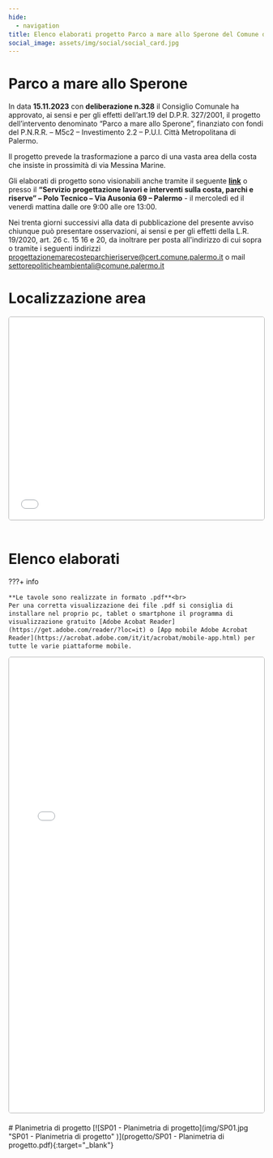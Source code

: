 ```yaml
---
hide:
  - navigation
title: Elenco elaborati progetto Parco a mare allo Sperone del Comune di Palermo
social_image: assets/img/social/social_card.jpg
---
```



# Parco a mare allo Sperone

In data **15.11.2023** con **deliberazione n.328** il Consiglio Comunale ha approvato, ai sensi e per gli effetti dell’art.19 del D.P.R. 327/2001, il progetto dell’intervento denominato “Parco a mare allo Sperone”, finanziato con fondi del P.N.R.R. – M5c2 – Investimento 2.2 – P.U.I. Città Metropolitana di Palermo.

Il progetto prevede la trasformazione a parco di una vasta area della costa che insiste in prossimità di via Messina Marine. 

Gli elaborati di progetto sono visionabili anche tramite il seguente **[link](https://drive.google.com/drive/folders/1FvhOm5sXzzi84pJOAyKFZQGtAMxOqxHx?usp=sharing)** o presso il **“Servizio progettazione lavori e interventi sulla costa, parchi e riserve” – Polo Tecnico – Via Ausonia 69 – Palermo** - il mercoledì ed il venerdì mattina dalle ore 9:00 alle ore 13:00.

Nei trenta giorni successivi alla data di pubblicazione del presente avviso chiunque può presentare osservazioni, ai sensi e per gli effetti della L.R. 19/2020, art. 26 c. 15 16 e 20, da inoltrare per posta all'indirizzo di cui sopra o tramite i seguenti indirizzi [progettazionemarecosteparchieriserve@cert.comune.palermo.it](mailto:progettazionemarecosteparchieriserve@cert.comune.palermo.it) o mail [settorepoliticheambientali@comune.palermo.it](mailto:settorepoliticheambientali@comune.palermo.it)

# Localizzazione area
 <div>
<iframe width="100%" height="400px" frameborder="0" allowfullscreen allow="geolocation" src="//umap.openstreetmap.fr/it/map/parco-a-mare-allo-sperone_993472?scaleControl=false&miniMap=false&scrollWheelZoom=false&zoomControl=true&editMode=disabled&moreControl=false&searchControl=null&tilelayersControl=null&embedControl=null&datalayersControl=true&onLoadPanel=undefined&captionBar=false&captionMenus=false#16/38.1033/13.4010" style="border: 1px solid rgba(0,0,0,0.3); box-shadow: 0 1 1 rgba(0,0,0,0.3);   border-radius: 5px;  moz-border-radius: 2px;   aspect-ratio: auto;"></iframe>

</div>
<br>


# Elenco elaborati

???+ info

    **Le tavole sono realizzate in formato .pdf**<br>
	Per una corretta visualizzazione dei file .pdf si consiglia di installare nel proprio pc, tablet o smartphone il programma di visualizzazione gratuito [Adobe Acobat Reader](https://get.adobe.com/reader/?loc=it) o [App mobile Adobe Acrobat Reader](https://acrobat.adobe.com/it/it/acrobat/mobile-app.html) per tutte le varie piattaforme mobile.

<div>
<iframe width="100%" height="898" src="database.html" style="border: 1px solid rgba(0,0,0,0.3); box-shadow: 0 1 1 rgba(0,0,0,0.3);   border-radius: 5px;  moz-border-radius: 2px;   aspect-ratio: auto;"></iframe>
</div>
<br> 
# Planimetria di progetto
[![SP01 - Planimetria di progetto](img/SP01.jpg "SP01 - Planimetria di progetto" )](progetto/SP01 - Planimetria di progetto.pdf){:target="_blank"}